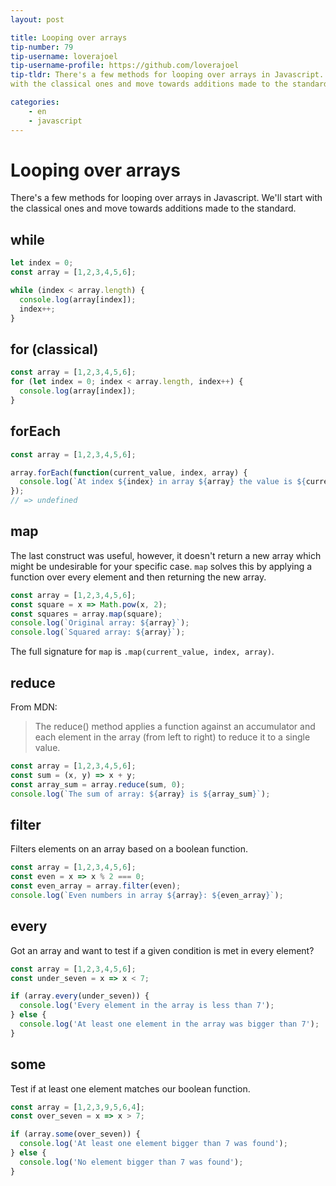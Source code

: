 ```yaml
---
layout: post

title: Looping over arrays
tip-number: 79
tip-username: loverajoel
tip-username-profile: https://github.com/loverajoel
tip-tldr: There's a few methods for looping over arrays in Javascript. We'll start
with the classical ones and move towards additions made to the standard.

categories:
    - en
    - javascript
---
```


# Looping over arrays

There's a few methods for looping over arrays in Javascript. We'll start
with the classical ones and move towards additions made to the standard.

## while

```javascript
let index = 0;
const array = [1,2,3,4,5,6];

while (index < array.length) {
  console.log(array[index]);
  index++;
}
```

## for (classical)

```javascript
const array = [1,2,3,4,5,6];
for (let index = 0; index < array.length, index++) {
  console.log(array[index]);
}
```

## forEach

```javascript
const array = [1,2,3,4,5,6];

array.forEach(function(current_value, index, array) {
  console.log(`At index ${index} in array ${array} the value is ${current_value}`);
});
// => undefined
```

## map

The last construct was useful, however, it doesn't return a new array which might
be undesirable for your specific case. `map` solves this by applying a function
over every element and then returning the new array.

```javascript
const array = [1,2,3,4,5,6];
const square = x => Math.pow(x, 2);
const squares = array.map(square);
console.log(`Original array: ${array}`);
console.log(`Squared array: ${array}`);
```

The full signature for `map` is `.map(current_value, index, array)`.

## reduce

From MDN:

> The reduce() method applies a function against an accumulator and each element
> in the array (from left to right) to reduce it to a single value.

```javascript
const array = [1,2,3,4,5,6];
const sum = (x, y) => x + y;
const array_sum = array.reduce(sum, 0);
console.log(`The sum of array: ${array} is ${array_sum}`);
```


## filter

Filters elements on an array based on a boolean function.

```javascript
const array = [1,2,3,4,5,6];
const even = x => x % 2 === 0;
const even_array = array.filter(even);
console.log(`Even numbers in array ${array}: ${even_array}`);
```

## every

Got an array and want to test if a given condition is met in every element?

```javascript
const array = [1,2,3,4,5,6];
const under_seven = x => x < 7;

if (array.every(under_seven)) {
  console.log('Every element in the array is less than 7');
} else {
  console.log('At least one element in the array was bigger than 7');
}
```

## some

Test if at least one element matches our boolean function.

```javascript
const array = [1,2,3,9,5,6,4];
const over_seven = x => x > 7;

if (array.some(over_seven)) {
  console.log('At least one element bigger than 7 was found');
} else {
  console.log('No element bigger than 7 was found');
}